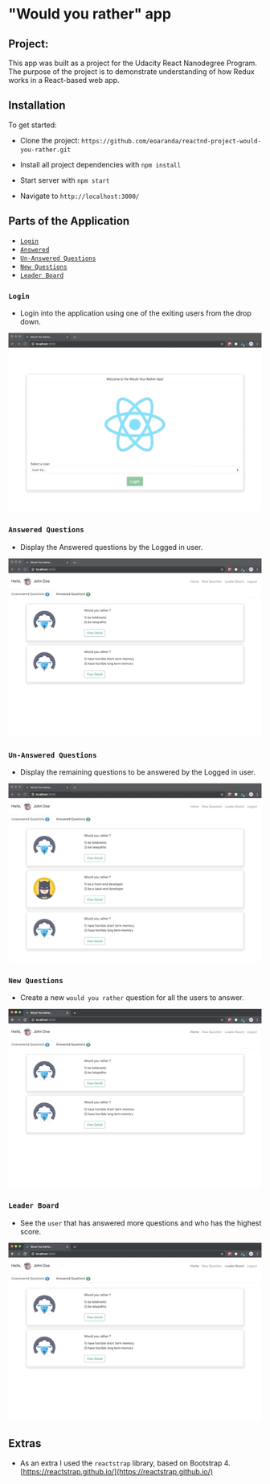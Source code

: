 # "Would you rather" app


## Project:

This app was built as a project for the Udacity React Nanodegree Program. The purpose of the project is to demonstrate understanding of how Redux works in a React-based web app.

  
## Installation

  To get started:

* Clone the project: `https://github.com/eoaranda/reactnd-project-would-you-rather.git`
* Install all project dependencies with `npm install`

* Start server with `npm start`

* Navigate to `http://localhost:3000/`
  
  
## Parts of the Application

* [`Login`](#login)
* [`Answered`](#answered)
* [`Un-Answered Questions`](#unanswered)
* [`New Questions`](#new)
* [`Leader Board`](#leader)


### `Login`
* Login into the application using one of the exiting users from the drop down.

![login](doc/screenshots/login.gif  "login")

### `Answered Questions`
* Display the Answered questions by the Logged in user.
  
![answered](doc/screenshots/answered.gif  "answered")

### `Un-Answered Questions`
* Display the remaining questions to be answered by the Logged in user.
  
![answered](doc/screenshots/unanswered.gif  "unanswered")

### `New Questions`
* Create a new `would you rather` question for all the users to answer.

![new](doc/screenshots/new.gif  "new")

### `Leader Board`
* See the `user` that has answered more questions and who has the highest score.

![leader](doc/screenshots/leader.gif  "leader")


## Extras

* As an extra I used the `reactstrap` library, based on Bootstrap 4.  [https://reactstrap.github.io/](https://reactstrap.github.io/)